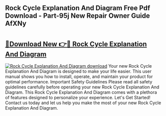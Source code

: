 ## Rock Cycle Explanation And Diagram Free Pdf Download - Part-95j New Repair Owner Guide AfXNy

# <h2><a href="http://dflqty.blite.top/?on=Rock+Cycle+Explanation+And+Diagram">🔗Download New 👉🔴 Rock Cycle Explanation And Diagram</a></h2>

[![Rock Cycle Explanation And Diagram download](https://i.imgur.com/lujVjoI.png)](http://dflqty.blite.top/?on=Rock+Cycle+Explanation+And+Diagram)
Your new Rock Cycle Explanation And Diagram is designed to make your life easier. This user manual shows you how to install, operate, and maintain your product for optimal performance. Important Safety Guidelines Please read all safety guidelines carefully before operating your new Rock Cycle Explanation And Diagram. This Rock Cycle Explanation And Diagram comes with a plethora of features designed to personalize your experience. Let's Get Started! Contact us today and let us help you make the most of your new Rock Cycle Explanation And Diagram.
